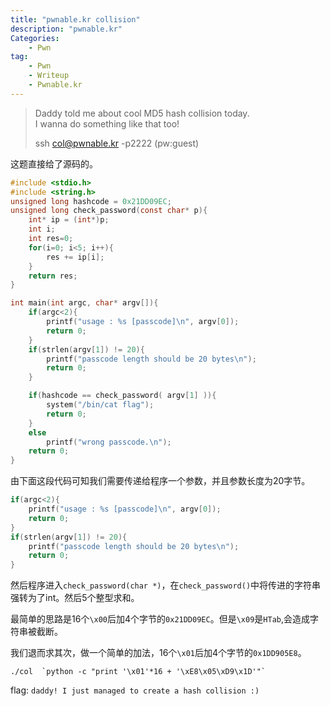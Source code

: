 ```yaml
---
title: "pwnable.kr collision"
description: "pwnable.kr"
Categories:
    - Pwn
tag:
    - Pwn
    - Writeup
    - Pwnable.kr
---
```


> Daddy told me about cool MD5 hash collision today.  
> I wanna do something like that too!  
>
> ssh col@pwnable.kr -p2222 (pw:guest)  

<!-- more -->

这题直接给了源码的。

```c
#include <stdio.h>
#include <string.h>
unsigned long hashcode = 0x21DD09EC;
unsigned long check_password(const char* p){
    int* ip = (int*)p;
    int i;
    int res=0;
    for(i=0; i<5; i++){
        res += ip[i];
    }
    return res;
}

int main(int argc, char* argv[]){
    if(argc<2){
        printf("usage : %s [passcode]\n", argv[0]);
        return 0;
    }
    if(strlen(argv[1]) != 20){
        printf("passcode length should be 20 bytes\n");
        return 0;
    }

    if(hashcode == check_password( argv[1] )){
        system("/bin/cat flag");
        return 0;
    }
    else
        printf("wrong passcode.\n");
    return 0;
}
```

由下面这段代码可知我们需要传递给程序一个参数，并且参数长度为20字节。

```c
if(argc<2){
    printf("usage : %s [passcode]\n", argv[0]);
    return 0;
}
if(strlen(argv[1]) != 20){
    printf("passcode length should be 20 bytes\n");
    return 0;
}
```

然后程序进入`check_password(char *)`，在`check_password()`中将传进的字符串强转为了int。然后5个整型求和。

最简单的思路是16个`\x00`后加4个字节的`0x21DD09EC`。但是`\x09`是`HTab`,会造成字符串被截断。

我们退而求其次，做一个简单的加法，16个`\x01`后加4个字节的`0x1DD905E8`。

```./col  `python -c "print '\x01'*16 + '\xE8\x05\xD9\x1D'"` ```

flag: `daddy! I just managed to create a hash collision :)`